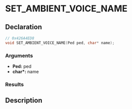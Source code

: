 # SET_AMBIENT_VOICE_NAME

## Declaration
```cpp
// 0x426A4ED8
void SET_AMBIENT_VOICE_NAME(Ped ped, char* name);
```

### Arguments
- **Ped:** ped
- **char\*:** name

### Results

## Description
